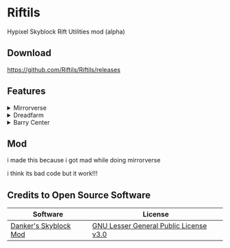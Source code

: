# Riftils

Hypixel Skyblock Rift Utilities mod (alpha)

## Download

https://github.com/Riftils/Riftils/releases

## Features

</details><details><summary>Mirrorverse</summary>
  
  ##### Lava
  - Render outlines on real stone 
  ##### Craft axe
  - Render entities in mirror
  ##### Fake block
  - Render outlines on real blocks
  ##### Jump
  - Render outlines on invisible blocks
  - Render original block
  <img src="https://github.com/Riftils/Riftils/assets/134161899/617dbc1a-db6c-4f63-8700-8d662c45fe49" width="640" height="360">
  
</details><details><summary>Dreadfarm</summary>
  
  - Outline on red mushroom
  
</details><details><summary>Barry Center</summary>
  
  - Show real answer
  
</details>

## Mod

i made this because i got mad while doing mirrorverse

i think its bad code but it work!!!

## Credits to Open Source Software

Software | License
------------ | -------------
[Danker's Skyblock Mod](https://github.com/bowser0000/SkyblockMod) | [GNU Lesser General Public License v3.0](https://github.com/bowser0000/SkyblockMod/blob/master/COPYING)
